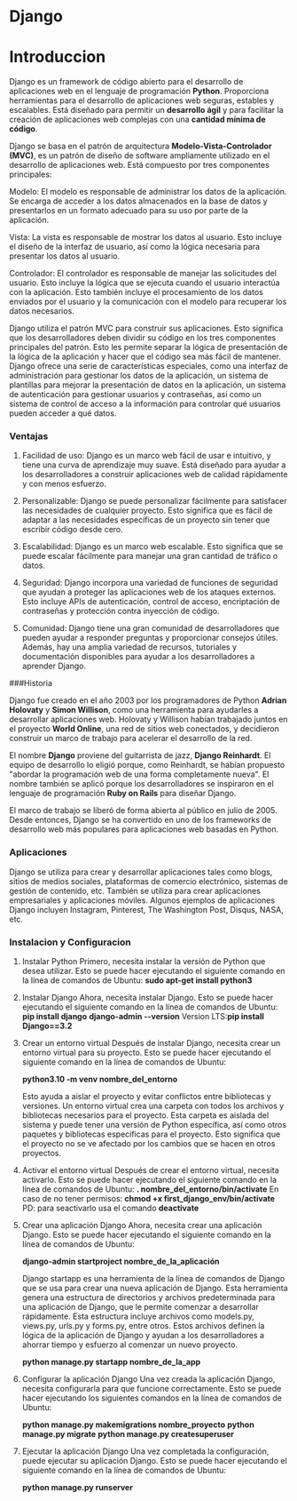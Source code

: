 # Django

# Introduccion
Django es un framework de código abierto para el desarrollo de aplicaciones web en el lenguaje de programación **Python**. Proporciona herramientas para el desarrollo de aplicaciones web seguras, estables y escalables. Está diseñado para permitir un **desarrollo ágil** y para facilitar la creación de aplicaciones web complejas con una **cantidad mínima de código**.

Django se basa en el patrón de arquitectura **Modelo-Vista-Controlador (MVC)**, es un patrón de diseño de software ampliamente utilizado en el desarrollo de aplicaciones web. Está compuesto por tres componentes principales: 

Modelo: El modelo es responsable de administrar los datos de la aplicación. Se encarga de acceder a los datos almacenados en la base de datos y presentarlos en un formato adecuado para su uso por parte de la aplicación. 

Vista: La vista es responsable de mostrar los datos al usuario. Esto incluye el diseño de la interfaz de usuario, así como la lógica necesaria para presentar los datos al usuario. 

Controlador: El controlador es responsable de manejar las solicitudes del usuario. Esto incluye la lógica que se ejecuta cuando el usuario interactúa con la aplicación. Esto también incluye el procesamiento de los datos enviados por el usuario y la comunicación con el modelo para recuperar los datos necesarios. 

Django utiliza el patrón MVC para construir sus aplicaciones. Esto significa que los desarrolladores deben dividir su código en los tres componentes principales del patrón. Esto les permite separar la lógica de presentación de la lógica de la aplicación y hacer que el código sea más fácil de mantener. Django ofrece una serie de características especiales, como una interfaz de administración para gestionar los datos de la aplicación, un sistema de plantillas para mejorar la presentación de datos en la aplicación, un sistema de autenticación para gestionar usuarios y contraseñas, así como un sistema de control de acceso a la información para controlar qué usuarios pueden acceder a qué datos.

### Ventajas

1. Facilidad de uso: Django es un marco web fácil de usar e intuitivo, y tiene una curva de aprendizaje muy suave. Está diseñado para ayudar a los desarrolladores a construir aplicaciones web de calidad rápidamente y con menos esfuerzo.

2. Personalizable: Django se puede personalizar fácilmente para satisfacer las necesidades de cualquier proyecto. Esto significa que es fácil de adaptar a las necesidades específicas de un proyecto sin tener que escribir código desde cero.

3. Escalabilidad: Django es un marco web escalable. Esto significa que se puede escalar fácilmente para manejar una gran cantidad de tráfico o datos.

4. Seguridad: Django incorpora una variedad de funciones de seguridad que ayudan a proteger las aplicaciones web de los ataques externos. Esto incluye APIs de autenticación, control de acceso, encriptación de contraseñas y protección contra inyección de código.

5. Comunidad: Django tiene una gran comunidad de desarrolladores que pueden ayudar a responder preguntas y proporcionar consejos útiles. Además, hay una amplia variedad de recursos, tutoriales y documentación disponibles para ayudar a los desarrolladores a aprender Django.

###Historia

Django fue creado en el año 2003 por los programadores de Python **Adrian Holovaty** y **Simon Willison**, como una herramienta para ayudarles a desarrollar aplicaciones web. Holovaty y Willison habían trabajado juntos en el proyecto **World Online**, una red de sitios web conectados, y decidieron construir un marco de trabajo para acelerar el desarrollo de la red.

El nombre **Django** proviene del guitarrista de jazz, **Django Reinhardt**. El equipo de desarrollo lo eligió porque, como Reinhardt, se habían propuesto "abordar la programación web de una forma completamente nueva". El nombre también se aplicó porque los desarrolladores se inspiraron en el lenguaje de programación **Ruby on Rails** para diseñar Django.

El marco de trabajo se liberó de forma abierta al público en julio de 2005. Desde entonces, Django se ha convertido en uno de los frameworks de desarrollo web más populares para aplicaciones web basadas en Python.

### Aplicaciones

Django se utiliza para crear y desarrollar aplicaciones tales como blogs, sitios de medios sociales, plataformas de comercio electrónico, sistemas de gestión de contenido, etc. También se utiliza para crear aplicaciones empresariales y aplicaciones móviles. Algunos ejemplos de aplicaciones Django incluyen Instagram, Pinterest, The Washington Post, Disqus, NASA, etc.


### Instalacion y Configuracion

1. Instalar Python
   Primero, necesita instalar la versión de Python que desea utilizar. Esto se puede hacer ejecutando el siguiente comando en la línea de comandos de Ubuntu:
   **sudo apt-get install python3**

2. Instalar Django
   Ahora, necesita instalar Django. Esto se puede hacer ejecutando el siguiente comando en la línea de comandos de Ubuntu:
   **pip install django**
   **django-admin --version**
   Version LTS:**pip install Django==3.2** 

3. Crear un entorno virtual
   Después de instalar Django, necesita crear un entorno virtual para su proyecto. Esto se puede hacer ejecutando el siguiente comando en la línea de comandos de Ubuntu:

   **python3.10 -m venv nombre_del_entorno**
    
    Esto ayuda a aislar el proyecto y evitar conflictos entre bibliotecas y versiones.
    Un entorno virtual crea una carpeta con todos los archivos y bibliotecas necesarios para el proyecto. Esta carpeta es aislada del sistema y puede tener una versión de Python específica, así como otros paquetes y bibliotecas específicas para el proyecto. Esto significa que el proyecto no se ve afectado por los cambios que se hacen en otros proyectos.


4. Activar el entorno virtual
   Después de crear el entorno virtual, necesita activarlo. Esto se puede hacer ejecutando el siguiente comando en la línea de comandos de Ubuntu:
   **. nombre_del_entorno/bin/activate**
   En caso de no tener permisos: **chmod +x first_django_env/bin/activate**
   PD: para seactivarlo usa el comando **deactivate**

5. Crear una aplicación Django
   Ahora, necesita crear una aplicación Django. Esto se puede hacer ejecutando el siguiente comando en la línea de comandos de Ubuntu:
   
   **django-admin startproject nombre_de_la_aplicación**

   Django startapp es una herramienta de la línea de comandos de Django que se usa para crear una nueva aplicación de Django. Esta herramienta genera una estructura de directorios y archivos predeterminada para una aplicación de Django, que le permite comenzar a desarrollar rápidamente. Esta estructura incluye archivos como models.py, views.py, urls.py y forms.py, entre otros. Estos archivos definen la lógica de la aplicación de Django y ayudan a los desarrolladores a ahorrar tiempo y esfuerzo al comenzar un nuevo proyecto.

   **python manage.py startapp nombre_de_la_app**

6. Configurar la aplicación Django
   Una vez creada la aplicación Django, necesita configurarla para que funcione correctamente. Esto se puede hacer ejecutando los siguientes comandos en la línea de comandos de Ubuntu:

   **python manage.py makemigrations nombre_proyecto**
   **python manage.py migrate**
   **python manage.py createsuperuser**

7. Ejecutar la aplicación Django
   Una vez completada la configuración, puede ejecutar su aplicación Django. Esto se puede hacer ejecutando el siguiente comando en la línea de comandos de Ubuntu:

   **python manage.py runserver**
